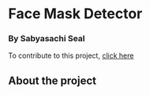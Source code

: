 # Face Mask Detector

### By Sabyasachi Seal 

To contribute to this project, [click here](https://github.com/GDSC-TMSL/FaceMaskDetector)

## About the project
